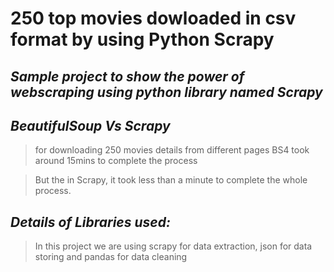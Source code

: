 # 250 top movies dowloaded in csv format by using Python Scrapy

## *Sample project to show the power of webscraping using python library named Scrapy*

## *BeautifulSoup Vs Scrapy*
> for downloading 250 movies details from different pages BS4 took around 15mins to complete the process

> But the in Scrapy, it took less than a minute to complete the whole process.

## *Details of Libraries used:*
> In this project we are using scrapy for data extraction, json for data storing and pandas for data cleaning